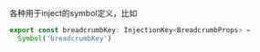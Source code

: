 
各种用于inject的symbol定义，比如

```ts
export const breadcrumbKey: InjectionKey<BreadcrumbProps> =
  Symbol('breadcrumbKey')
```  
